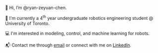 👋 Hi, I’m @ryan-zeyuan-chen.

🤖 I'm currently a 4<sup>th</sup> year undergraduate robotics engineering student @ University of Toronto.

💻 I'm interested in modeling, control, and machine learning for robots.

📬 Contact me through [email] or connect with me on [LinkedIn].

[email]: http://ryanchen0614@gmail.com
[LinkedIn]: https://www.linkedin.com/in/ryan-zeyuan-chen/
